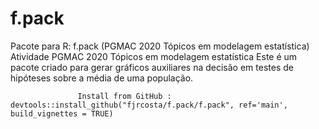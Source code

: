 # f.pack
Pacote para R: f.pack (PGMAC 2020 Tópicos em modelagem estatística)
Atividade PGMAC 2020 Tópicos em modelagem estatística
Este é um pacote criado para gerar gráficos auxiliares na decisão em testes de hipóteses sobre a média de uma população.

                   Install from GitHub :  devtools::install_github("fjrcosta/f.pack/f.pack", ref='main',  build_vignettes = TRUE)
